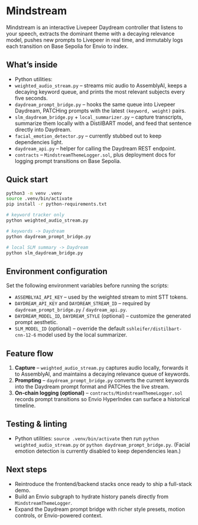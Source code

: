 # Mindstream

Mindstream is an interactive Livepeer Daydream controller that listens to your speech, extracts the dominant theme with a decaying relevance model, pushes new prompts to Livepeer in real time, and immutably logs each transition on Base Sepolia for Envio to index.

## What’s inside

- Python utilities:
- `weighted_audio_stream.py` – streams mic audio to AssemblyAI, keeps a decaying keyword queue, and prints the most relevant subjects every five seconds.
- `daydream_prompt_bridge.py` – hooks the same queue into Livepeer Daydream, PATCHing prompts with the latest `(keyword, weight)` pairs.
- `slm_daydream_bridge.py` + `local_summarizer.py` – capture transcripts, summarize them locally with a DistilBART model, and feed that sentence directly into Daydream.
- `facial_emotion_detector.py` – currently stubbed out to keep dependencies light.
- `daydream_api.py` – helper for calling the Daydream REST endpoint.
- `contracts` – `MindstreamThemeLogger.sol`, plus deployment docs for logging prompt transitions on Base Sepolia.

## Quick start

```bash
python3 -m venv .venv
source .venv/bin/activate
pip install -r python-requirements.txt

# keyword tracker only
python weighted_audio_stream.py

# keywords -> Daydream
python daydream_prompt_bridge.py

# local SLM summary -> Daydream
python slm_daydream_bridge.py
```

## Environment configuration

Set the following environment variables before running the scripts:

- `ASSEMBLYAI_API_KEY` – used by the weighted stream to mint STT tokens.
- `DAYDREAM_API_KEY` and `DAYDREAM_STREAM_ID` – required by `daydream_prompt_bridge.py` / `daydream_api.py`.
- `DAYDREAM_MODEL_ID`, `DAYDREAM_STYLE` (optional) – customize the generated prompt aesthetic.
- `SLM_MODEL_ID` (optional) – override the default `sshleifer/distilbart-cnn-12-6` model used by the local summarizer.

## Feature flow

1. **Capture** – `weighted_audio_stream.py` captures audio locally, forwards it to AssemblyAI, and maintains a decaying relevance queue of keywords.
2. **Prompting** – `daydream_prompt_bridge.py` converts the current keywords into the Daydream prompt format and PATCHes the live stream.
3. **On-chain logging (optional)** – `contracts/MindstreamThemeLogger.sol` records prompt transitions so Envio HyperIndex can surface a historical timeline.

## Testing & linting

- Python utilities: `source .venv/bin/activate` then run `python weighted_audio_stream.py` or `python daydream_prompt_bridge.py`. (Facial emotion detection is currently disabled to keep dependencies lean.)

## Next steps

- Reintroduce the frontend/backend stacks once ready to ship a full-stack demo.
- Build an Envio subgraph to hydrate history panels directly from `MindstreamThemeLogger`.
- Expand the Daydream prompt bridge with richer style presets, motion controls, or Envio-powered context.

